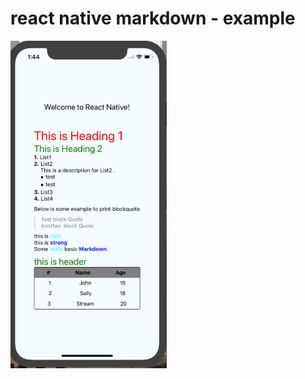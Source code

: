 # react native markdown - example


<img src="https://github.com/andangrd/rn-markdown-example/blob/master/assets/images/example1.png" width="250">
